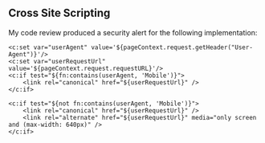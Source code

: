## Cross Site Scripting

My code review produced a security alert for the following implementation:
```
<c:set var="userAgent" value='${pageContext.request.getHeader("User-Agent")}'/>
<c:set var="userRequestUrl" value='${pageContext.request.requestURL}'/>
<c:if test="${fn:contains(userAgent, 'Mobile')}">
    <link rel="canonical" href="${userRequestUrl}" />
</c:if>

<c:if test="${not fn:contains(userAgent, 'Mobile')}">
    <link rel="canonical" href="${userRequestUrl}" />
    <link rel="alternate" href="${userRequestUrl}" media="only screen and (max-width: 640px)" />
</c:if>
```